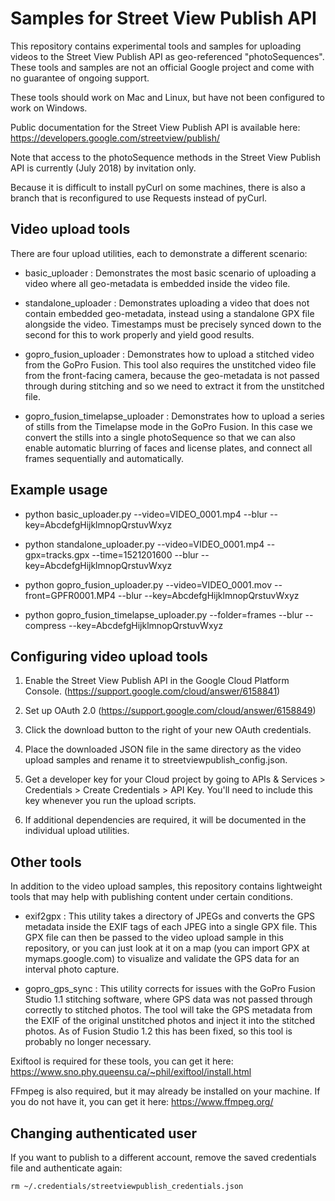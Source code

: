 # Samples for Street View Publish API

This repository contains experimental tools and samples for uploading videos
to the Street View Publish API as geo-referenced "photoSequences". These
tools and samples are not an official Google project and come with no
guarantee of ongoing support.

These tools should work on Mac and Linux, but have not been configured
to work on Windows.

Public documentation for the Street View Publish API is available here:
https://developers.google.com/streetview/publish/

Note that access to the photoSequence methods in the Street View Publish API
is currently (July 2018) by invitation only.

Because it is difficult to install pyCurl on some machines, there is also a
branch that is reconfigured to use Requests instead of pyCurl.

## Video upload tools

There are four upload utilities, each to demonstrate a different scenario:

* basic_uploader : Demonstrates the most basic scenario of uploading a
video where all geo-metadata is embedded inside the video file.

* standalone_uploader : Demonstrates uploading a video that does not
contain embedded geo-metadata, instead using a standalone GPX file
alongside the video.  Timestamps must be precisely synced down to the second
for this to work properly and yield good results.

* gopro_fusion_uploader : Demonstrates how to upload a stitched video from
the GoPro Fusion.  This tool also requires the unstitched video file from
the front-facing camera, because the geo-metadata is not passed through
during stitching and so we need to extract it from the unstitched file.

* gopro_fusion_timelapse_uploader : Demonstrates how to upload a series
of stills from the Timelapse mode in the GoPro Fusion.  In this case
we convert the stills into a single photoSequence so that we can also
enable automatic blurring of faces and license plates, and connect
all frames sequentially and automatically.

## Example usage

* python basic_uploader.py --video=VIDEO_0001.mp4 --blur --key=AbcdefgHijklmnopQrstuvWxyz

* python standalone_uploader.py --video=VIDEO_0001.mp4 --gpx=tracks.gpx --time=1521201600 --blur --key=AbcdefgHijklmnopQrstuvWxyz

* python gopro_fusion_uploader.py --video=VIDEO_0001.mov --front=GPFR0001.MP4 --blur --key=AbcdefgHijklmnopQrstuvWxyz

* python gopro_fusion_timelapse_uploader.py --folder=frames --blur --compress --key=AbcdefgHijklmnopQrstuvWxyz


## Configuring video upload tools

1. Enable the Street View Publish API in the Google Cloud Platform Console.
(https://support.google.com/cloud/answer/6158841)

1. Set up OAuth 2.0 (https://support.google.com/cloud/answer/6158849)

1. Click the download button to the right of your new OAuth credentials.

1. Place the downloaded JSON file in the same directory as the video upload
samples and rename it to streetviewpublish_config.json. 

1. Get a developer key for your Cloud project by going to 
APIs & Services > Credentials > Create Credentials > API Key. 
You'll need to include this key whenever you run the upload scripts.

1. If additional dependencies are required, it will be documented in the
individual upload utilities.


## Other tools

In addition to the video upload samples, this repository contains lightweight
tools that may help with publishing content under certain conditions.

* exif2gpx : This utility takes a directory of JPEGs and converts the GPS
metadata inside the EXIF tags of each JPEG into a single GPX file.  This GPX
file can then be passed to the video upload sample in this repository, or 
you can just look at it on a map (you can import GPX at mymaps.google.com) to
visualize and validate the GPS data for an interval photo capture.

* gopro_gps_sync : This utility corrects for issues with the GoPro Fusion
Studio 1.1 stitching software, where GPS data was not passed
through correctly to stitched photos.  The tool will take the GPS metadata
from the EXIF of the original unstitched photos and inject it into the
stitched photos.  As of Fusion Studio 1.2 this has been fixed, so this tool
is probably no longer necessary.


Exiftool is required for these tools, you can get it here: 
https://www.sno.phy.queensu.ca/~phil/exiftool/install.html

FFmpeg is also required, but it may already be installed on your machine.
If you do not have it, you can get it here: https://www.ffmpeg.org/


## Changing authenticated user
If you want to publish to a different account, remove the saved credentials file and authenticate again:

```rm ~/.credentials/streetviewpublish_credentials.json```
